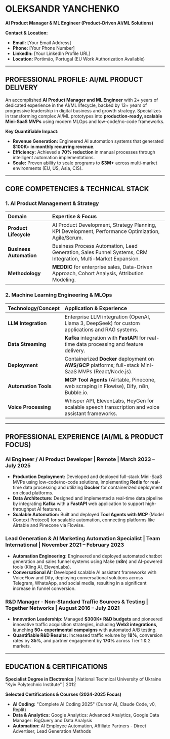 # OLEKSANDR YANCHENKO

**AI Product Manager & ML Engineer (Product-Driven AI/ML Solutions)**

**Contact & Location:**
*   **Email:** [Your Email Address]
*   **Phone:** [Your Phone Number]
*   **LinkedIn:** [Your LinkedIn Profile URL]
*   **Location:** Portimão, Portugal (EU Work Authorization Available)

---

## PROFESSIONAL PROFILE: AI/ML PRODUCT DELIVERY

An accomplished **AI Product Manager and ML Engineer** with 2+ years of dedicated experience in the AI/ML lifecycle, backed by 13+ years of progressive leadership in digital business and growth strategy. Specializes in transforming complex AI/ML prototypes into **production-ready, scalable Mini-SaaS MVPs** using modern MLOps and low-code/no-code frameworks.

**Key Quantifiable Impact:**
*   **Revenue Generation:** Engineered AI automation systems that generated **$100K+ in monthly recurring revenue**.
*   **Efficiency:** Achieved a **70% reduction** in manual processes through intelligent automation implementations.
*   **Scale:** Proven ability to scale programs to **$3M+** across multi-market environments (EU, US, Asia, CIS).

---

## CORE COMPETENCIES & TECHNICAL STACK

### 1. AI Product Management & Strategy

| Domain | Expertise & Focus |
| :--- | :--- |
| **Product Lifecycle** | AI Product Development, Strategy Planning, KPI Development, Performance Optimization, Agile/Scrum. |
| **Business Automation** | Business Process Automation, Lead Generation, Sales Funnel Systems, CRM Integration, Multi-Market Expansion. |
| **Methodology** | **MEDDIC** for enterprise sales, Data-Driven Approach, Cohort Analysis, Attribution Modeling. |

### 2. Machine Learning Engineering & MLOps

| Technology/Concept | Application & Experience |
| :--- | :--- |
| **LLM Integration** | Enterprise LLM integration (OpenAI, Llama 3, DeepSeek) for custom applications and RAG systems. |
| **Data Streaming** | **Kafka** integration with **FastAPI** for real-time data processing and feature delivery. |
| **Deployment** | Containerized **Docker** deployment on **AWS/GCP** platforms; full-stack Mini-SaaS MVPs (React/Node.js). |
| **Automation Tools** | **MCP Tool Agents** (Airtable, Pinecone, web scraping in Flowise), Dify, n8n, Bubble.io. |
| **Voice Processing** | Whisper API, ElevenLabs, HeyGen for scalable speech transcription and voice assistant frameworks. |

---

## PROFESSIONAL EXPERIENCE (AI/ML & PRODUCT FOCUS)

### AI Engineer / AI Product Developer | Remote | March 2023 – July 2025

*   **Production Deployment:** Developed and deployed full-stack Mini-SaaS MVPs using low-code/no-code solutions, implementing **Redis** for real-time data processing and utilizing **Docker** for containerized deployment on cloud platforms.
*   **Data Architecture:** Designed and implemented a real-time data pipeline by integrating **Kafka** with a **FastAPI** web application to support high-throughput AI features.
*   **Scalable Automation:** Built and deployed **Tool Agents with MCP** (Model Context Protocol) for scalable automation, connecting platforms like Airtable and Pinecone via Flowise.

### Lead Generation & AI Marketing Automation Specialist | Team International | November 2021 – February 2023

*   **Automation Engineering:** Engineered and deployed automated chatbot generation and sales funnel systems using Make (**n8n**) and AI-powered tools (Kling AI, ElevenLabs).
*   **Conversational AI:** Developed scalable AI assistant frameworks with VoiceFlow and Dify, deploying conversational solutions across Telegram, WhatsApp, and social media, resulting in a significant increase in funnel conversion.

### R&D Manager - Non-Standard Traffic Sources & Testing | Together Networks | August 2016 – July 2021

*   **Innovation Leadership:** Managed **$300K+ R&D budgets** and pioneered innovative traffic acquisition strategies, including **Web3 integrations**, launching **50+ experimental campaigns** with automated A/B testing.
*   **Quantifiable R&D Results:** Increased traffic volume by **18%**, conversion rates by **35%**, and partner engagement by **170%** across Tier 1 & 2 markets.

---

## EDUCATION & CERTIFICATIONS

**Specialist Degree in Electronics** | National Technical University of Ukraine "Kyiv Polytechnic Institute" | 2012

**Selected Certifications & Courses (2024-2025 Focus)**
*   **AI Coding:** "Complete AI Coding 2025" (Cursor AI, Claude Code, v0, Replit)
*   **Data & Analytics:** Google Analytics: Advanced Analytics, Google Data Manager: BigQuery and Data Analysis
*   **Automation:** AI Employee Automation, Affiliate Partners - Direct Advertiser, Lead Generation Methods
